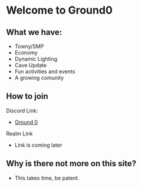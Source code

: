 # Welcome to Ground0

## What we have:

* Towny/SMP
* Economy
* Dynamic Lighting
* Cave Update 
* Fun activities and events
* A growing comunity

## How to join

Discord Link:

* [Ground 0](https://discord.gg/Xhp4xhs)

Realm Link

* Link is coming later

## Why is there not more on this site?

* This takes time, be patent.